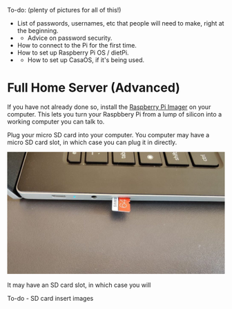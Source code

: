 To-do: 
(plenty of pictures for all of this!)
- List of passwords, usernames, etc that people will need to make, right at the beginning. 
- - Advice on password security.
- How to connect to the Pi for the first time.
- How to set up Raspberry Pi OS / dietPi.
- - How to set up CasaOS, if it's being used.

# __Full Home Server (Advanced)__

If you have not already done so, install the [Raspberry Pi Imager](https://github.com/MythicAptronym/Locus-Server/blob/7ad735253776f07ade66aeaa48de0d57d2be70cf/Software_Repository/Raspberry_Pi_Imager.md) on your computer. This lets you turn your Raspbbery Pi from a lump of silicon into a working computer you can talk to.

Plug your micro SD card into your computer. You computer may have a micro SD card slot, in which case you can plug it in directly. 

![](https://github.com/MythicAptronym/Locus-Server/blob/79f710830626c9c8fb7a29931a842ee2437d7682/Media_Repository/SD_Card_micro-SD-slot.jpeg)

It may have an SD card slot, in which case you will

To-do - SD card insert images
